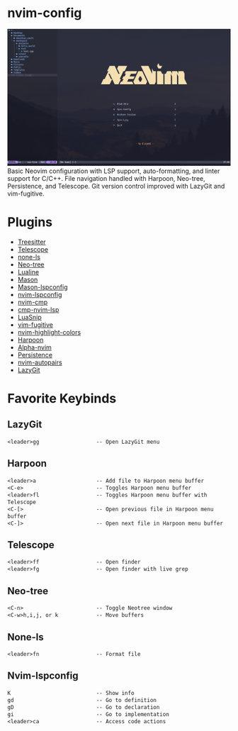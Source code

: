 # nvim-config
![nvim](https://github.com/ElijahInamarga/nvim-config/blob/main/images/new_splashscreen.png)
Basic Neovim configuration with LSP support, auto-formatting, and linter support for C/C++. File navigation handled with Harpoon, Neo-tree, Persistence, and Telescope. Git version control improved with LazyGit and vim-fugitive.

# Plugins

- [Treesitter](https://github.com/nvim-treesitter/nvim-treesitter)
- [Telescope](https://github.com/nvim-telescope/telescope.nvim)
- [none-ls](https://github.com/nvimtools/none-ls.nvim)
- [Neo-tree](https://github.com/nvim-neo-tree/neo-tree.nvim)
- [Lualine](https://github.com/nvim-lualine/lualine.nvim)
- [Mason](https://github.com/mason-org/mason.nvim)
- [Mason-lspconfig](https://github.com/mason-org/mason-lspconfig.nvim)
- [nvim-lspconfig](https://github.com/neovim/nvim-lspconfig)
- [nvim-cmp](https://github.com/hrsh7th/nvim-cmp)
- [cmp-nvim-lsp](https://github.com/hrsh7th/cmp-nvim-lsp)
- [LuaSnip](https://github.com/L3MON4D3/LuaSnip)
- [vim-fugitive](https://github.com/tpope/vim-fugitive)
- [nvim-highlight-colors](https://github.com/brenoprata10/nvim-highlight-colors)
- [Harpoon](https://github.com/ThePrimeagen/harpoon)
- [Alpha-nvim](https://github.com/goolord/alpha-nvim)
- [Persistence](https://github.com/folke/persistence.nvim)
- [nvim-autopairs](https://github.com/windwp/nvim-autopairs)
- [LazyGit](https://github.com/kdheepak/lazygit.nvim)

# Favorite Keybinds

## LazyGit
```
<leader>gg                  -- Open LazyGit menu
```

## Harpoon
```
<leader>a                   -- Add file to Harpoon menu buffer
<C-e>                       -- Toggles Harpoon menu buffer
<leader>fl                  -- Toggles Harpoon menu buffer with Telescope
<C-[>                       -- Open previous file in Harpoon menu buffer
<C-]>                       -- Open next file in Harpoon menu buffer
```

## Telescope
```
<leader>ff                  -- Open finder
<leader>fg                  -- Open finder with live grep
```

## Neo-tree
```
<C-n>                       -- Toggle Neotree window
<C-w>h,i,j, or k            -- Move buffers
```

## None-ls
```
<leader>fn                  -- Format file
```

## Nvim-lspconfig
```
K                           -- Show info
gd                          -- Go to definition
gD                          -- Go to declaration
gi                          -- Go to implementation
<leader>ca                  -- Access code actions
```
